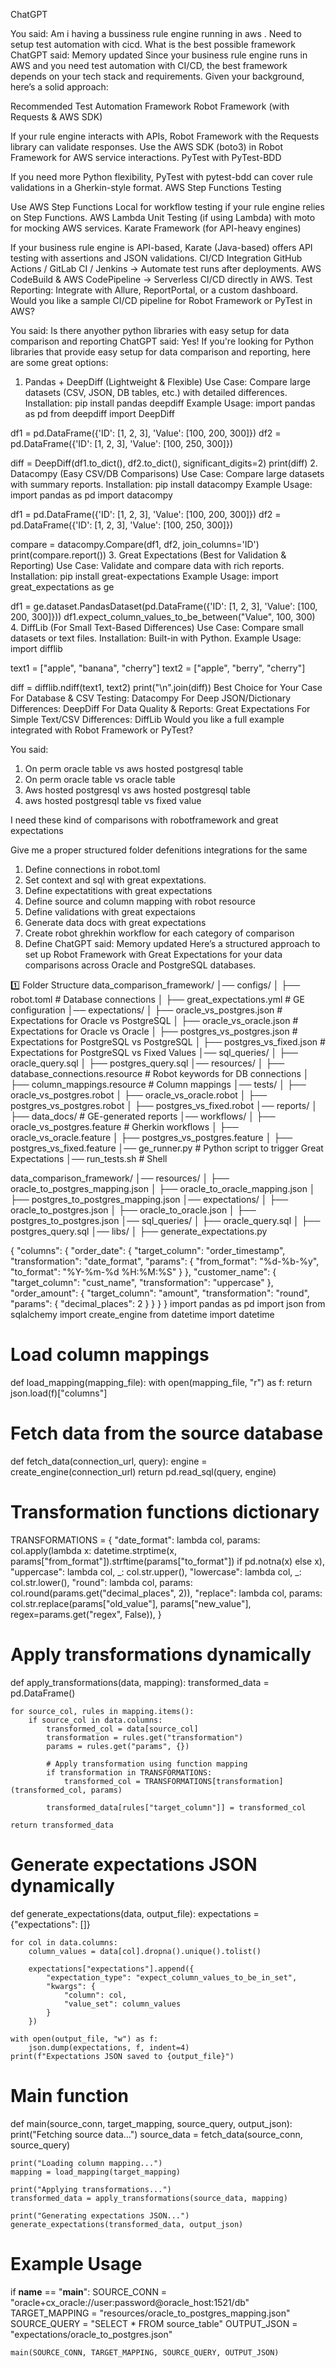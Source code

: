 ChatGPT

You said:
Am i having a bussiness rule engine running in aws . Need to setup test automation with cicd. What is the best possible framework 
ChatGPT said:
Memory updated
Since your business rule engine runs in AWS and you need test automation with CI/CD, the best framework depends on your tech stack and requirements. Given your background, here’s a solid approach:

Recommended Test Automation Framework
Robot Framework (with Requests & AWS SDK)

If your rule engine interacts with APIs, Robot Framework with the Requests library can validate responses.
Use the AWS SDK (boto3) in Robot Framework for AWS service interactions.
PyTest with PyTest-BDD

If you need more Python flexibility, PyTest with pytest-bdd can cover rule validations in a Gherkin-style format.
AWS Step Functions Testing

Use AWS Step Functions Local for workflow testing if your rule engine relies on Step Functions.
AWS Lambda Unit Testing (if using Lambda) with moto for mocking AWS services.
Karate Framework (for API-heavy engines)

If your business rule engine is API-based, Karate (Java-based) offers API testing with assertions and JSON validations.
CI/CD Integration
GitHub Actions / GitLab CI / Jenkins → Automate test runs after deployments.
AWS CodeBuild & AWS CodePipeline → Serverless CI/CD directly in AWS.
Test Reporting: Integrate with Allure, ReportPortal, or a custom dashboard.
Would you like a sample CI/CD pipeline for Robot Framework or PyTest in AWS?






You said:
Is there anyother python libraries with easy setup for data comparison and reporting
ChatGPT said:
Yes! If you're looking for Python libraries that provide easy setup for data comparison and reporting, here are some great options:

1. Pandas + DeepDiff (Lightweight & Flexible)
Use Case: Compare large datasets (CSV, JSON, DB tables, etc.) with detailed differences.
Installation:
pip install pandas deepdiff
Example Usage:
import pandas as pd
from deepdiff import DeepDiff

df1 = pd.DataFrame({'ID': [1, 2, 3], 'Value': [100, 200, 300]})
df2 = pd.DataFrame({'ID': [1, 2, 3], 'Value': [100, 250, 300]})

diff = DeepDiff(df1.to_dict(), df2.to_dict(), significant_digits=2)
print(diff)
2. Datacompy (Easy CSV/DB Comparisons)
Use Case: Compare large datasets with summary reports.
Installation:
pip install datacompy
Example Usage:
import pandas as pd
import datacompy

df1 = pd.DataFrame({'ID': [1, 2, 3], 'Value': [100, 200, 300]})
df2 = pd.DataFrame({'ID': [1, 2, 3], 'Value': [100, 250, 300]})

compare = datacompy.Compare(df1, df2, join_columns='ID')
print(compare.report())
3. Great Expectations (Best for Validation & Reporting)
Use Case: Validate and compare data with rich reports.
Installation:
pip install great-expectations
Example Usage:
import great_expectations as ge

df1 = ge.dataset.PandasDataset(pd.DataFrame({'ID': [1, 2, 3], 'Value': [100, 200, 300]}))
df1.expect_column_values_to_be_between("Value", 100, 300)
4. DiffLib (For Small Text-Based Differences)
Use Case: Compare small datasets or text files.
Installation: Built-in with Python.
Example Usage:
import difflib

text1 = ["apple", "banana", "cherry"]
text2 = ["apple", "berry", "cherry"]

diff = difflib.ndiff(text1, text2)
print("\n".join(diff))
Best Choice for Your Case
For Database & CSV Testing: Datacompy
For Deep JSON/Dictionary Differences: DeepDiff
For Data Quality & Reports: Great Expectations
For Simple Text/CSV Differences: DiffLib
Would you like a full example integrated with Robot Framework or PyTest?






You said:
1. On perm oracle table vs aws hosted postgresql table
2. On perm oracle table vs oracle table
3. Aws hosted postgresql vs aws hosted postgresql table
4. aws hosted postgresql table vs fixed value

I need these kind of comparisons with robotframework and great expectations

Give me a proper structured folder defenitions integrations for the same
1. Define connections in robot.toml
2. Set context and sql with great expextations.
3. Define expectatitions with great expectations
4. Define source and column mapping with robot resource
5. Define validations with great expectaions
6. Generate data docs with great expectations
7. Create robot ghrekhin workflow for each category of comparison
5. Define 
ChatGPT said:
Memory updated
Here’s a structured approach to set up Robot Framework with Great Expectations for your data comparisons across Oracle and PostgreSQL databases.

1️⃣ Folder Structure
data_comparison_framework/
│── configs/
│   ├── robot.toml              # Database connections
│   ├── great_expectations.yml  # GE configuration
│── expectations/
│   ├── oracle_vs_postgres.json  # Expectations for Oracle vs PostgreSQL
│   ├── oracle_vs_oracle.json    # Expectations for Oracle vs Oracle
│   ├── postgres_vs_postgres.json  # Expectations for PostgreSQL vs PostgreSQL
│   ├── postgres_vs_fixed.json  # Expectations for PostgreSQL vs Fixed Values
│── sql_queries/
│   ├── oracle_query.sql
│   ├── postgres_query.sql
│── resources/
│   ├── database_connections.resource  # Robot keywords for DB connections
│   ├── column_mappings.resource       # Column mappings
│── tests/
│   ├── oracle_vs_postgres.robot
│   ├── oracle_vs_oracle.robot
│   ├── postgres_vs_postgres.robot
│   ├── postgres_vs_fixed.robot
│── reports/
│   ├── data_docs/   # GE-generated reports
│── workflows/
│   ├── oracle_vs_postgres.feature  # Gherkin workflows
│   ├── oracle_vs_oracle.feature
│   ├── postgres_vs_postgres.feature
│   ├── postgres_vs_fixed.feature
│── ge_runner.py  # Python script to trigger Great Expectations
│── run_tests.sh  # Shell 

data_comparison_framework/
│── resources/
│   ├── oracle_to_postgres_mapping.json
│   ├── oracle_to_oracle_mapping.json
│   ├── postgres_to_postgres_mapping.json
│── expectations/
│   ├── oracle_to_postgres.json
│   ├── oracle_to_oracle.json
│   ├── postgres_to_postgres.json
│── sql_queries/
│   ├── oracle_query.sql
│   ├── postgres_query.sql
│── libs/
│   ├── generate_expectations.py

{
    "columns": {
        "order_date": {
            "target_column": "order_timestamp",
            "transformation": "date_format",
            "params": {
                "from_format": "%d-%b-%y",
                "to_format": "%Y-%m-%d %H:%M:%S"
            }
        },
        "customer_name": {
            "target_column": "cust_name",
            "transformation": "uppercase"
        },
        "order_amount": {
            "target_column": "amount",
            "transformation": "round",
            "params": {
                "decimal_places": 2
            }
        }
    }
}
import pandas as pd
import json
from sqlalchemy import create_engine
from datetime import datetime

# Load column mappings
def load_mapping(mapping_file):
    with open(mapping_file, "r") as f:
        return json.load(f)["columns"]

# Fetch data from the source database
def fetch_data(connection_url, query):
    engine = create_engine(connection_url)
    return pd.read_sql(query, engine)

# Transformation functions dictionary
TRANSFORMATIONS = {
    "date_format": lambda col, params: col.apply(lambda x: datetime.strptime(x, params["from_format"]).strftime(params["to_format"]) if pd.notna(x) else x),
    "uppercase": lambda col, _: col.str.upper(),
    "lowercase": lambda col, _: col.str.lower(),
    "round": lambda col, params: col.round(params.get("decimal_places", 2)),
    "replace": lambda col, params: col.str.replace(params["old_value"], params["new_value"], regex=params.get("regex", False)),
}

# Apply transformations dynamically
def apply_transformations(data, mapping):
    transformed_data = pd.DataFrame()

    for source_col, rules in mapping.items():
        if source_col in data.columns:
            transformed_col = data[source_col]
            transformation = rules.get("transformation")
            params = rules.get("params", {})

            # Apply transformation using function mapping
            if transformation in TRANSFORMATIONS:
                transformed_col = TRANSFORMATIONS[transformation](transformed_col, params)

            transformed_data[rules["target_column"]] = transformed_col

    return transformed_data

# Generate expectations JSON dynamically
def generate_expectations(data, output_file):
    expectations = {"expectations": []}
    
    for col in data.columns:
        column_values = data[col].dropna().unique().tolist()
        
        expectations["expectations"].append({
            "expectation_type": "expect_column_values_to_be_in_set",
            "kwargs": {
                "column": col,
                "value_set": column_values
            }
        })

    with open(output_file, "w") as f:
        json.dump(expectations, f, indent=4)
    print(f"Expectations JSON saved to {output_file}")

# Main function
def main(source_conn, target_mapping, source_query, output_json):
    print("Fetching source data...")
    source_data = fetch_data(source_conn, source_query)

    print("Loading column mapping...")
    mapping = load_mapping(target_mapping)

    print("Applying transformations...")
    transformed_data = apply_transformations(source_data, mapping)

    print("Generating expectations JSON...")
    generate_expectations(transformed_data, output_json)

# Example Usage
if __name__ == "__main__":
    SOURCE_CONN = "oracle+cx_oracle://user:password@oracle_host:1521/db"
    TARGET_MAPPING = "resources/oracle_to_postgres_mapping.json"
    SOURCE_QUERY = "SELECT * FROM source_table"
    OUTPUT_JSON = "expectations/oracle_to_postgres.json"
    
    main(SOURCE_CONN, TARGET_MAPPING, SOURCE_QUERY, OUTPUT_JSON)


